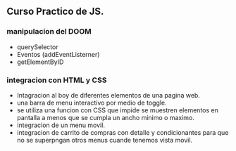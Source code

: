 ## Curso Practico de JS.

### manipulacion del DOOM

* querySelector
* Eventos (addEventListerner)
* getElementByID

### integracion con HTML y CSS

* Intagracion al boy de diferentes elementos de una pagina web.
* una barra de menu interactivo por medio de toggle.
* se utiliza una funcion con CSS que impide se muestren elementos en pantalla a menos que se cumpla un ancho minimo o maximo.
* integracion de un menu movil.
* integracion de carrito de compras con detalle y condicionantes para que no se superpngan otros menus cuande tenemos vista movil.